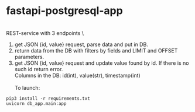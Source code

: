 # fastapi-postgresql-app
\
REST-service with 3 endpoints
\
1. get JSON {id, value} request, parse data and put in DB.
2. return data from the DB with filters by fields and LIMIT and OFFSET parameters.
3. get JSON {id, value} request and update value found by id. If there is no such id return error.
\
Columns in the DB: id(int), value(str), timestamp(int)
\
\
To launch:
```
pip3 install -r requirements.txt
uvicorn db_app.main:app
```
